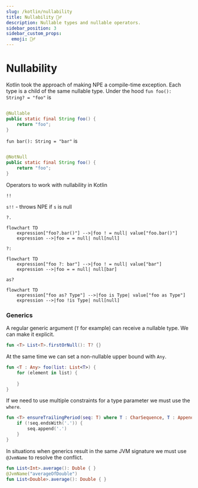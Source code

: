 ```yaml
---
slug: /kotlin/nullability
title: Nullability 🤷‍♂️ 
description: Nullable types and nullable operators. 
sidebar_position: 3
sidebar_custom_props:
  emoji: 🤷‍♂️
---
```


# Nullability

Kotlin took the approach of making NPE a compile-time exception. Each type is a child of the same nullable type. Under
the hood `fun foo(): String? = "foo"` is

```java

@Nullable
public static final String foo() {
    return "foo";
}
```

`fun bar(): String = "bar"` is

```java

@NotNull
public static final String foo() {
    return "foo";
}
```

Operators to work with nullability in Kotlin

`!!`

`s!!` - throws NPE if `s` is null

`?.`

```mermaid
flowchart TD
    expression["foo?.bar()"] -->|foo ! = null| value["foo.bar()"]
    expression -->|foo = = null| null[null]
```

`?:`

```mermaid
flowchart TD
    expression["foo ?: bar"] -->|foo ! = null| value["bar"]
    expression -->|foo = = null| null[bar]
```

`as?`

```mermaid
flowchart TD
    expression["foo as? Type"] -->|foo is Type| value["foo as Type"]
    expression -->|foo !is Type| null[null]
```

### Generics

A regular generic argument (`T` for example) can receive a nullable type. We can make it explicit.

```kotlin
fun <T> List<T>.firstOrNull(): T? {}
```

At the same time we can set a non-nullable upper bound with `Any`.

```kotlin
fun <T : Any> foo(list: List<T>) {
    for (element in list) {
        
    }
}
```

If we need to use multiple constraints for a type parameter we must use the `where`.

```kotlin
fun <T> ensureTrailingPeriod(seq: T) where T : CharSequence, T : Appendable {
    if (!seq.endsWith('.')) {
        seq.append('.')
    }
}
```

In situations when generics result in the same JVM signature we must use `@JvmName` to resolve the conflict.

```kotlin
fun List<Int>.average(): Duble { }
@JvmName("averageOfDouble")
fun List<Double>.average(): Double { }
```
